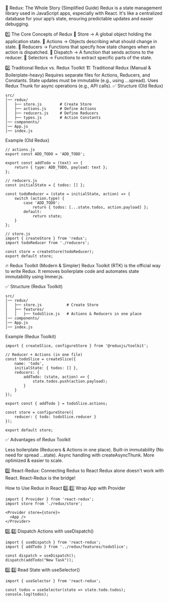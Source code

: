 🚀 Redux: The Whole Story (Simplified Guide)
Redux is a state management library used in JavaScript apps, especially with React. It's like a centralized database for your app’s state, ensuring predictable updates and easier debugging.

1️⃣ The Core Concepts of Redux
🔹 Store → A global object holding the application state.
🔹 Actions → Objects describing what should change in state.
🔹 Reducers → Functions that specify how state changes when an action is dispatched.
🔹 Dispatch → A function that sends actions to the reducer.
🔹 Selectors → Functions to extract specific parts of the state.

2️⃣ Traditional Redux vs. Redux Toolkit
🏗 Traditional Redux (Manual & Boilerplate-heavy)
Requires separate files for Actions, Reducers, and Constants.
State updates must be immutable (e.g., using ...spread).
Uses Redux Thunk for async operations (e.g., API calls).
✅ Structure (Old Redux)

```
src/
│── redux/
│   ├── store.js        # Create Store
│   ├── actions.js      # Define Actions
│   ├── reducers.js     # Define Reducers
│   ├── types.js        # Action Constants
│── components/
│── App.js
│── index.js
```
Example (Old Redux)
```
// actions.js
export const ADD_TODO = 'ADD_TODO';

export const addTodo = (text) => {
    return { type: ADD_TODO, payload: text };
};

// reducers.js
const initialState = { todos: [] };

const todoReducer = (state = initialState, action) => {
    switch (action.type) {
        case 'ADD_TODO':
            return { todos: [...state.todos, action.payload] };
        default:
            return state;
    }
};

// store.js
import { createStore } from 'redux';
import todoReducer from './reducers';

const store = createStore(todoReducer);
export default store;
```

🔥 Redux Toolkit (Modern & Simpler)
Redux Toolkit (RTK) is the official way to write Redux. It removes boilerplate code and automates state immutability using Immer.js.

✅ Structure (Redux Toolkit)

```
src/
│── redux/
│   ├── store.js           # Create Store
│   ├── features/
│   │   ├── todoSlice.js   # Actions & Reducers in one place
│── components/
│── App.js
│── index.js
```
Example (Redux Toolkit)

```
import { createSlice, configureStore } from '@reduxjs/toolkit';

// Reducer + Actions (in one file)
const todoSlice = createSlice({
    name: 'todo',
    initialState: { todos: [] },
    reducers: {
        addTodo: (state, action) => {
            state.todos.push(action.payload);
        }
    }
});

export const { addTodo } = todoSlice.actions;

const store = configureStore({
    reducer: { todo: todoSlice.reducer }
});

export default store;
```

✅ Advantages of Redux Toolkit

Less boilerplate (Reducers & Actions in one place).
Built-in immutability (No need for spread ...state).
Async handling with createAsyncThunk.
More optimized & easier to scale.


3️⃣ React-Redux: Connecting Redux to React
Redux alone doesn't work with React. React-Redux is the bridge!

How to Use Redux in React
3️⃣.1️⃣ Wrap App with Provider

```
import { Provider } from 'react-redux';
import store from './redux/store';

<Provider store={store}>
  <App />
</Provider>
```

3️⃣.2️⃣ Dispatch Actions with useDispatch()

```
import { useDispatch } from 'react-redux';
import { addTodo } from '../redux/features/todoSlice';

const dispatch = useDispatch();
dispatch(addTodo("New Task"));
```

3️⃣.3️⃣ Read State with useSelector()

```
import { useSelector } from 'react-redux';

const todos = useSelector(state => state.todo.todos);
console.log(todos);
```
